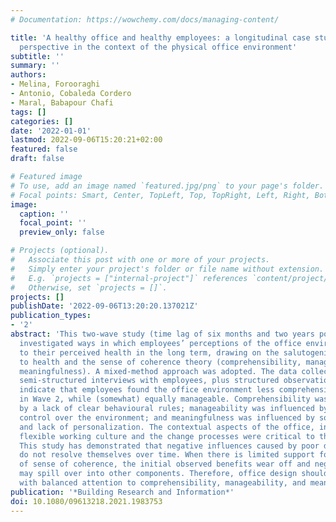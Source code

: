 ```yaml
---
# Documentation: https://wowchemy.com/docs/managing-content/

title: 'A healthy office and healthy employees: a longitudinal case study with a salutogenic
  perspective in the context of the physical office environment'
subtitle: ''
summary: ''
authors:
- Melina, Forooraghi
- Antonio, Cobaleda Cordero
- Maral, Babapour Chafi
tags: []
categories: []
date: '2022-01-01'
lastmod: 2022-09-06T15:20:21+02:00
featured: false
draft: false

# Featured image
# To use, add an image named `featured.jpg/png` to your page's folder.
# Focal points: Smart, Center, TopLeft, Top, TopRight, Left, Right, BottomLeft, Bottom, BottomRight.
image:
  caption: ''
  focal_point: ''
  preview_only: false

# Projects (optional).
#   Associate this post with one or more of your projects.
#   Simply enter your project's folder or file name without extension.
#   E.g. `projects = ["internal-project"]` references `content/project/deep-learning/index.md`.
#   Otherwise, set `projects = []`.
projects: []
publishDate: '2022-09-06T13:20:20.137021Z'
publication_types:
- '2'
abstract: 'This two-wave study (time lag of six months and two years post-relocation)
  investigated ways in which employees’ perceptions of the office environment relate
  to their perceived health in the long term, drawing on the salutogenic approach
  to health and the sense of coherence theory (comprehensibility, manageability, and
  meaningfulness). A mixed-method approach was adopted. The data collection involved
  semi-structured interviews with employees, plus structured observations. The findings
  indicate that employees found the office environment less comprehensible and meaningful
  in Wave 2, while (somewhat) equally manageable. Comprehensibility was influenced
  by a lack of clear behavioural rules; manageability was influenced by a lack of
  control over the environment; and meaningfulness was influenced by social environment
  and lack of personalization. The contextual aspects of the office, including tasks,
  flexible working culture and the change processes were critical to these findings.
  This study has demonstrated that negative influences caused by poor design choices
  do not resolve themselves over time. When there is limited support for one component
  of sense of coherence, the initial observed benefits wear off and negative influences
  may spill over into other components. Therefore, office design should be approached
  with balanced attention to comprehensibility, manageability, and meaningfulness.  '
publication: '*Building Research and Information*'
doi: 10.1080/09613218.2021.1983753
---
```

